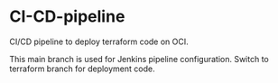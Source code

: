 # CI-CD-pipeline
CI/CD pipeline to deploy terraform code on OCI.
</br>

This main branch is used for Jenkins pipeline configuration. Switch to terraform branch for deployment code.
